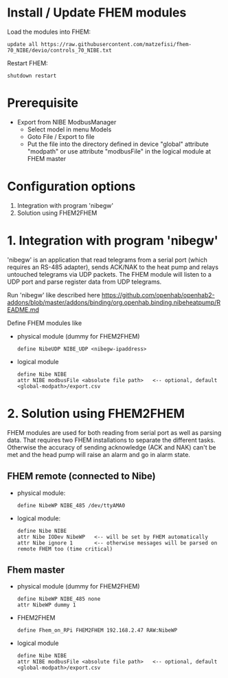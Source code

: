 # Install / Update FHEM modules

Load the modules into FHEM:

    update all https://raw.githubusercontent.com/matzefisi/fhem-70_NIBE/devio/controls_70_NIBE.txt
Restart FHEM:
    
    shutdown restart

# Prerequisite

- Export from NIBE ModbusManager
  - Select model in menu Models
  - Goto File / Export to file
  - Put the file into the directory defined in device "global" attribute "modpath" or use attribute "modbusFile" in the logical module at FHEM master

# Configuration options

1. Integration with program 'nibegw' 
2. Solution using FHEM2FHEM

# 1. Integration with program 'nibegw' 

'nibegw' is an application that read telegrams from a serial port (which requires an RS-485 adapter), sends ACK/NAK to the heat pump and relays untouched telegrams via UDP packets. The FHEM module will listen to a UDP port and parse register data from UDP telegrams.

Run 'nibegw' like described here https://github.com/openhab/openhab2-addons/blob/master/addons/binding/org.openhab.binding.nibeheatpump/README.md

Define FHEM modules like

- physical module (dummy for FHEM2FHEM)

      define NibeUDP NIBE_UDP <nibegw-ipaddress>

- logical module

      define Nibe NIBE
      attr NIBE modbusFile <absolute file path>   <-- optional, default <global-modpath>/export.csv
    

# 2. Solution using FHEM2FHEM

FHEM modules are used for both reading from serial port as well as parsing data. That requires two FHEM installations to separate the different tasks. Otherwise the accuracy of sending acknowledge (ACK and NAK) can't be met and the head pump will raise an alarm and go in alarm state.

## FHEM remote (connected to Nibe)

- physical module:

      define NibeWP NIBE_485 /dev/ttyAMA0

- logical module:

      define Nibe NIBE
      attr Nibe IODev NibeWP   <-- will be set by FHEM automatically
      attr Nibe ignore 1       <-- otherwise messages will be parsed on remote FHEM too (time critical)

## Fhem master

- physical module (dummy for FHEM2FHEM)

      define NibeWP NIBE_485 none
      attr NibeWP dummy 1

- FHEM2FHEM

      define Fhem_on_RPi FHEM2FHEM 192.168.2.47 RAW:NibeWP

- logical module

      define Nibe NIBE
      attr NIBE modbusFile <absolute file path>   <-- optional, default <global-modpath>/export.csv
